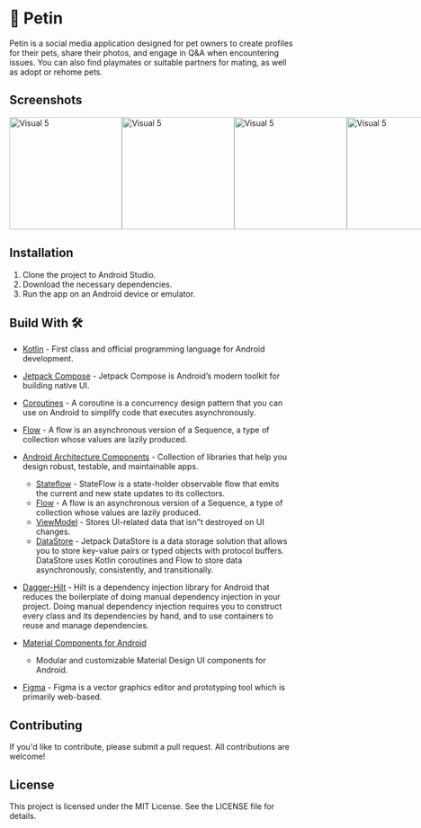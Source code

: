 # 🐶 Petin
Petin is a social media application designed for pet owners to create profiles for their pets, share their photos, and engage in Q&A when encountering issues. You can also find playmates or suitable partners for mating, as well as adopt or rehome pets.

## Screenshots

<div style="display: flex; justify-content: space-between;">

  <img src="https://github.com/dilekdilsahozkan/PETIN/assets/77121799/2f6005e3-ebe9-46ce-96ce-17ce2042265b" alt="Visual 5" width="200">
  <img src="https://github.com/dilekdilsahozkan/PETIN/assets/77121799/3f9375ae-db8b-48e7-a70c-49a9f9d55274" alt="Visual 5" width="200">
  <img src="https://github.com/dilekdilsahozkan/PETIN/assets/77121799/0037e58e-2efe-4867-837d-d8d8d8b87e63" alt="Visual 5" width="200"><br><br>
  <img src="https://github.com/dilekdilsahozkan/PETIN/assets/77121799/7741f85c-9db5-48c2-839c-3498c8692038" alt="Visual 5" width="200">
  <img src="https://github.com/dilekdilsahozkan/PETIN/assets/77121799/57332694-b849-4025-824e-0b6e924a1ed9" alt="Visual 5" width="200">
  
</div>

## Installation

1. Clone the project to Android Studio.
2. Download the necessary dependencies.
3. Run the app on an Android device or emulator.


## Build With 🛠

- [Kotlin](https://kotlinlang.org/) - First class and official programming language for Android
  development.
- [Jetpack Compose](https://developer.android.com/jetpack/compose) - Jetpack Compose is Android’s
  modern toolkit for building native UI.
- [Coroutines](https://kotlinlang.org/docs/reference/coroutines-overview.html) - A coroutine is a
  concurrency design pattern that you can use on Android to simplify code that executes
  asynchronously.
- [Flow](https://kotlinlang.org/docs/reference/coroutines/flow.html) - A flow is an asynchronous
  version of a Sequence, a type of collection whose values are lazily produced.
- [Android Architecture Components](https://developer.android.com/topic/libraries/architecture) -
  Collection of libraries that help you design robust, testable, and maintainable apps.
  - [Stateflow](https://developer.android.com/kotlin/flow/stateflow-and-sharedflow) - StateFlow is a
    state-holder observable flow that emits the current and new state updates to its collectors.
  - [Flow](https://kotlinlang.org/docs/reference/coroutines/flow.html) - A flow is an asynchronous
    version of a Sequence, a type of collection whose values are lazily produced.
  - [ViewModel](https://developer.android.com/topic/libraries/architecture/viewmodel) - Stores
    UI-related data that isn"t destroyed on UI changes.
  - [DataStore](https://developer.android.com/topic/libraries/architecture/datastore) - Jetpack
    DataStore is a data storage solution that allows you to store key-value pairs or typed objects
    with protocol buffers. DataStore uses Kotlin coroutines and Flow to store data asynchronously,
    consistently, and transitionally.
- [Dagger-Hilt](https://developer.android.com/training/dependency-injection/hilt-android) - Hilt is a dependency injection library for Android that reduces the     boilerplate of doing manual dependency injection in your project. Doing manual dependency injection requires you to construct every class and its dependencies by hand, and to use containers to reuse and manage dependencies.

- [Material Components for Android](https://github.com/material-components/material-components-android)
  - Modular and customizable Material Design UI components for Android.
- [Figma](https://figma.com/) - Figma is a vector graphics editor and prototyping tool which is
  primarily web-based.

## Contributing

If you'd like to contribute, please submit a pull request. All contributions are welcome!

## License

This project is licensed under the MIT License. See the LICENSE file for details.

